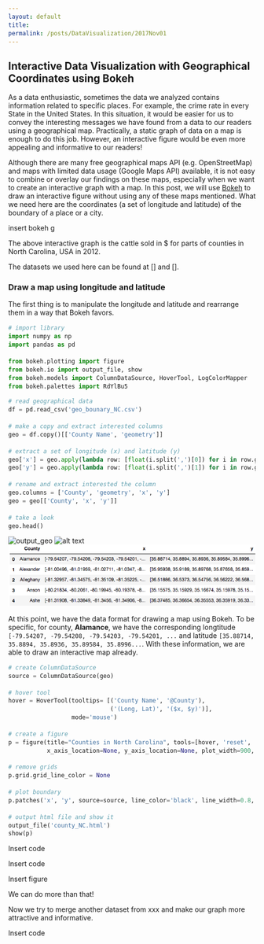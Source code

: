 ```yaml
---
layout: default
title: 
permalink: /posts/DataVisualization/2017Nov01
---
```


## Interactive Data Visualization with Geographical Coordinates using Bokeh

As a data enthusiastic, sometimes the data we analyzed contains information related to specific places. For example, the crime rate in every State in the United States. In this situation, it would be easier for us to convey the interesting messages we have found from a data to our readers using a geographical map. Practically, a static graph of data on a map is enough to do this job. However, an interactive figure would be even more appealing and informative to our readers! 

Although there are many free geographical maps API (e.g. OpenStreetMap) and maps with limited data usage (Google Maps API) available, it is not easy to combine or overlay our findings on these maps, especially when we want to create an interactive graph with a map. In this post, we will use [Bokeh](https://bokeh.pydata.org/en/latest/) to draw an interactive figure without using any of these maps mentioned. What we need here are the coordinates (a set of longitude and latitude) of the boundary of a place or a city. 

insert bokeh g

The above interactive graph is the cattle sold in $ for parts of counties in North Carolina, USA in 2012. 

The datasets we used here can be found at [] and []. 

### Draw a map using longitude and latitude
The first thing is to manipulate the longitude and latitude and rearrange them in a way that Bokeh favors.

```python
# import library
import numpy as np
import pandas as pd

from bokeh.plotting import figure
from bokeh.io import output_file, show
from bokeh.models import ColumnDataSource, HoverTool, LogColorMapper
from bokeh.palettes import RdYlBu5
```

``` python
# read geographical data
df = pd.read_csv('geo_bounary_NC.csv')

# make a copy and extract interested columns
geo = df.copy()[['County Name', 'geometry']]

# extract a set of longitude (x) and latitude (y)
geo['x'] = geo.apply(lambda row: [float(i.split(',')[0]) for i in row.geometry[51:-55].split(' ')], axis=1)
geo['y'] = geo.apply(lambda row: [float(i.split(',')[1]) for i in row.geometry[51:-55].split(' ')], axis=1)

# rename and extract interested the column
geo.columns = ['County', 'geometry', 'x', 'y']
geo = geo[['County', 'x', 'y']]

# take a look
geo.head()
```

![output_geo](https://github.com/thsieh4/thsieh4.github.io/blob/master/2017Nov01.png)
![alt text](https://github.com/thsieh4/thsieh4.github.io/2017Nov01.png "Logo Title Text 1")
<img src="/2017Nov01.png" alt="Mountain View">

At this point, we have the data format for drawing a map using Bokeh. To be specific, for county, **Alamance**, we have the corresponding longtitude `[-79.54207, -79.54208, -79.54203, -79.54201, ...` and latitude `[35.88714, 35.8894, 35.8936, 35.89584, 35.8996...`. With these information, we are able to draw an interactive map already. 

```python
# create ColumnDataSource
source = ColumnDataSource(geo)

# hover tool
hover = HoverTool(tooltips= [('County Name', '@County'),
                             ('(Long, Lat)', '($x, $y)')],
                  mode='mouse')

# create a figure
p = figure(title="Counties in North Carolina", tools=[hover, 'reset', 'save'],
           x_axis_location=None, y_axis_location=None, plot_width=900, plot_height=400)

# remove grids
p.grid.grid_line_color = None

# plot boundary
p.patches('x', 'y', source=source, line_color='black', line_width=0.8, fill_alpha=0.4)

# output html file and show it
output_file('county_NC.html')
show(p)
```


Insert code



Insert code

Insert figure

We can do more than that!

Now we try to merge another dataset from xxx and make our graph more attractive and informative. 

Insert code

